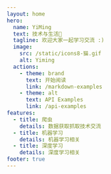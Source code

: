 ```yaml
---
layout: home
hero:
  name: YiMing
  text: 技术与生活🤗
  tagline: 欢迎大家一起学习交流 :)
  image:
    src: /static/icons8-猫.gif
    alt: Yiming
  actions:
    - theme: brand
      text: 开始阅读
      link: /markdown-examples
    - theme: alt
      text: API Examples
      link: /api-examples
features:
  - title: 爬虫
    details: 数据获取抓取技术交流
  - title: 机器学习
    details: 机器学习相关
  - title: 深度学习
    details: 深度学习相关
footer: true
---
```


